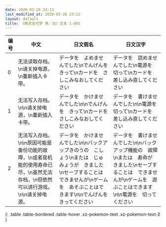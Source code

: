 ```yaml
---
date: 2020-03-26 23:13
last_modified_at: 2020-03-26 23:22
layout: default
title: 《精灵宝可梦 黑／白》文本 1-005
---
```

| 编号 | 中文 | 日文假名 | 日文汉字 |
| ---- | ---- | ---- | --- |
| 0 | 无法读取存档。\n请关掉电源，\n重新插入卡带。 | データを　よめませんでした\nでんげんを　きって\nカードを　さしこみなおしてください | データを　読めませんでした\n電源を　切って\nカードを　差し込み直してください |
| 1 | 无法写入存档。\n\n请关掉电源，\n重新插入卡带。 | データを　かけませんでした\n\nでんげんを　きって\nカードを　さしこみなおしてください | データを　書けませんでした\n\n電源を　切って\nカードを　差し込み直してください |
| 2 | 无法写入存档。\n\n原因可能是备份功能的故障，\n或者是机能的使用寿命已尽，\n虽然无法存档，\n但依然可以进行游戏。\n\n请关掉电源。 | データを　かけませんでした\n\nバックアップきのうの　こしょう\nまたは　じゅみょうが　きました\nセーブすることは　できませんが\nゲームを　あそぶことはできます\n\nでんげんを　きってください | データを　書けませんでした\n\nバックアップ機能の　故障\nまたは　寿命が　きました\nセーブすることは　できませんが\nゲームを　遊ぶことはできます\n\n電源を　切ってください |
{: .table .table-bordered .table-hover .xz-pokemon-text .xz-pokemon-text-2 }